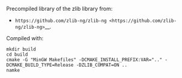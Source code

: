 Precompiled library of the zlib library from:

- `https://github.com/zlib-ng/zlib-ng <https://github.com/zlib-ng/zlib-ng>`__.

Compiled with:

~~~
mkdir build
cd build
cmake -G "MinGW Makefiles" -DCMAKE_INSTALL_PREFIX:VAR=".." -DCMAKE_BUILD_TYPE=Release -DZLIB_COMPAT=ON ..
namke
~~~
